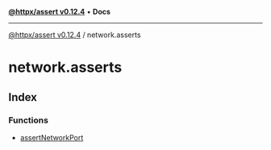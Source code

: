 [**@httpx/assert v0.12.4**](../README.md) • **Docs**

***

[@httpx/assert v0.12.4](../README.md) / network.asserts

# network.asserts

## Index

### Functions

- [assertNetworkPort](functions/assertNetworkPort.md)
